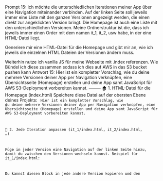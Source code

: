 Prompt 15: Ich möchte die unterschiedlichen Iterationen meiner App über eine Navigation miteinander verbinden. Auf der linken Seite soll jeweils immer eine Liste mit den ganzen Versionen angezeigt werden, die einen direkt zur angeklickten Version bringt. Die Homepage ist auch eine Liste mit den unterschiedlichen Versionen. Meine Ordnerstruktur ist die, dass ich jeweils immer einen Order mit dem namen it_1, it_2, usw habe, in der eine HTML-Datei liegt.

Generiere mir eine HTML-Datei für die Homepage und gibt mir an, wie ich jeweils die einzelnen HTML Dateien der Versionen ändern muss.

Weiterhin nutze ich vanilla JS für meine Webseite mit .index referenzen. Wie Bündel ich diese zusammen sodass ich dies auf AWS in das S3 bucket pushen kann
Antwort 15: Hier ist ein kompletter Vorschlag, wie du deine mehrere Versionen deiner App per Navigation verknüpfen, eine Übersichtsseite (Homepage) erstellen und deine App samt JavaScript für AWS S3-Deployment vorbereiten kannst.
⸻
🏠 1. HTML-Datei für die Homepage (index.html)
Speichere diese Datei auf der obersten Ebene deines Projekts: <Code main.html>
Hier ist ein kompletter Vorschlag, wie du deine mehrere Versionen deiner App per Navigation verknüpfen, eine Übersichtsseite (Homepage) erstellen und deine App samt JavaScript für AWS S3-Deployment vorbereiten kannst.


🔁 2. Jede Iteration anpassen (it_1/index.html, it_2/index.html, …)

Füge in jeder Version eine Navigation auf der linken Seite hinzu, damit du zwischen den Versionen wechseln kannst. Beispiel für it_1/index.html:

Du kannst diesen Block in jede andere Version kopieren und den <title> und <h1> anpassen. Achte bei relativen Pfaden auf die ../, damit die Navigation richtig funktioniert.

<Code nav.html>

📦 3. Vanilla JavaScript bündeln (optional)

Wenn du dein JavaScript aufteilst (z. B. snake.js, menu.js, utils.js), kannst du sie mit einem simplen Build-Tool wie esbuild oder rollup bündeln, z. B. mit esbuild:
Schritt-für-Schritt (optional):

	1.	Installiere esbuild (wenn Node.js installiert ist):


lessons learnt: Die Seiten sind kaputter als gedacht. Es fällt allerdings erst jetzt auf, wenn mehr als ein Elemtn auf dem Screen ist.
Zeit zur Code-Generierung: 30sek